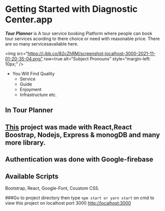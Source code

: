 # Getting Started with Diagnostic Center.app

**_Tour Planner_** is A tour service booking Platform where people can book tour services acording to there choice or need with reasonable price. There are so many servicesavailable here.

<img
src=“https://i.ibb.co/82cZhRM/screenshot-localhost-3000-2021-11-01-20-35-04.png”
raw=true
alt=“Subject Pronouns”
style=“margin-left: 10px;”
/>

- You Will Find Quality
  - Service
  - Guide
  - Enjoyment
  - Infrastructure etc.

## In Tour Planner

## [This](https://travel-website-2d631.web.app/) project was made with React,React Boostrap, Nodejs, Express & monogDB and many more library.

## Authentication was done with Google-firebase

## Available Scripts

Bootstrap, React, Google-Font, Coustom CSS.

###Go to project directory then type `npm start or yarn start` on cmd to view this project on localhost port 3000
[http://localhost:3000](http://localhost:3000)
